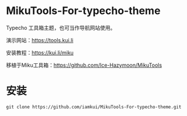 # MikuTools-For-typecho-theme
Typecho 工具箱主题，也可当作导航网站使用。

演示网站：https://tools.kui.li

安装教程：https://kui.li/miku

移植于Miku工具箱：https://github.com/Ice-Hazymoon/MikuTools

# 安装

`git clone https://github.com/iamkui/MikuTools-For-typecho-theme.git`


